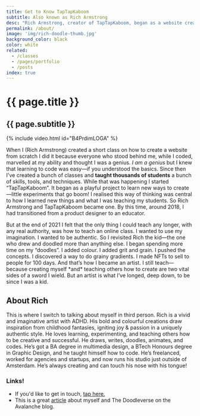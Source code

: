 ```yaml
---
title: Get to Know TapTapKaboom
subtitle: Also known as Rich Armstrong
desc: "Rich Armstrong, creator of TapTapKaboom, began as a website creation teacher, impressing others with his coding skills. Transitioning from product design to education, he embraced playful projects that merged with TapTapKaboom. Seeking authenticity, Rich rekindled his childhood passion for drawing, adding color and texture to his art. Becoming an artist alongside his teaching, he ignites joy with vivid and imaginative creations inspired by childhood fantasies. With ADHD and a love for learning, Rich shares his creative expertise, holding degrees in multimedia design and graphic design, while also being a self-taught coder. He freelanced, worked in agencies, and now runs a studio near Amsterdam."
permalink: /about/
image: 'img/rich-doodle-thumb.jpg'
background_color: black
color: white
related:
  - /classes
  - /pages/portfolio
  - /posts
index: true
---
```


# {{ page.title }}
## {{ page.subtitle }}

{% include video.html id="B4PrdimLOGA" %}

<p>When I (Rich Armstrong) created a short class on how to create a website from scratch I did it because everyone who stood behind me, while I coded, marvelled at my ability and thought I was a genius. <em>I am a genius</em> but I knew that learning to code was easy—if you understood the basics. Since then I've created a bunch of classes and <strong>taught thousands of students</strong> a bunch of skills, tools, and techniques. While that was happening I started “TapTapKaboom”. It began as a playful project to learn new ways to create—little experiments that go boom! I realised this way of thinking was central to how I learned new things and what I was teaching my students. So Rich Armstrong and TapTapKaboom became one. By this time, around 2018, I had transitioned from a product designer to an educator.</p>

<p>But at the end of 2021 I felt that the only thing I could teach any longer, with any real authority, was how to teach an online class. I wanted to use my imagination. I wanted to be authentic. So I revisited Rich the kid—the one who drew and doodled more than anything else. I began spending more time on my “doodles”. I added colour. I added grit and grain. I pushed the concepts. I discovered a way to do grainy gradients. I made NFTs to sell to people for 100 days. And that’s how I became an artist. I still teach—because creating myself *and* teaching others how to create are two vital sides of a sword I wield. But an artist is what I’ve longed, deep down, to be since I was a kid.</p>

<h2>About Rich</h2>
<p>This is where I switch to talking about myself in third person. Rich is a vivid and imaginative artist with ADHD. His bold and colourful creations draw inspiration from childhood fantasies, igniting joy &amp; passion in a uniquely authentic style. He loves learning, experimenting, and teaching others how to be creative and successful. He draws, writes, doodles, animates, and codes. He’s got a BA degree in multimedia design, a BTech Honours degree in Graphic Design, and he taught himself how to code. He’s freelanced, worked for agencies and startups, and now runs his studio just outside of Amsterdam. He’s always creating and can touch his nose with his tongue!</p>

### Links!
- If you'd like to get in touch, <a href="{% link pages/contact.md %}">tap here.</a>
- This is a great [article](https://medium.com/avalancheavax/artist-spotlight-tap-tap-kabooms-vast-nft-doodleverse-d9e2c52bd3a7) about myself and The Doodleverse on the Avalanche blog.
